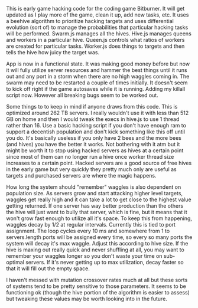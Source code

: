 This is early game hacking code for the coding game Bitburner.  It will get updated as I play more of the game, clean it up, add new tasks, etc.  It uses a beehive algorithm to prioritize
hacking targets and uses differential evolution (sort of) to manage the probabilities that particular hacking tasks will be performed.  Swarm.js manages all the hives.  Hive.js manages queens
and workers in a particular hive.  Queen.js controls what ratios of workers are created for particular tasks.  Worker.js does things to targets and then tells the hive how juicy the target was.

App is now in a functional state.  It was making good money before but now it will fully utilize server resources and hammer the best things until it runs out and any port in a storm when there are no high waggles coming in.  The swarm may need to be restarted a couple of times initially.  It doesn't seem to kick off right if the game autosaves while it is running.  Adding my killall script now.  However all breaking bugs seem to be worked out.

Some things to to keep in mind if anyone draws from this code.  This is optimized around 262 TB servers.  I really wouldn't use it with less than 512 GB on home and then I would tweak the execs in hive.js to use 1 thread rather than 16.  Use a basic hacking script if you don't have enough ram to support a decentish population and don't kick something like this off until you do.  It's basically useless if you only have 2 bees and the more bees (and hives) you have the better it works.  Not bothering with it atm but it might be worth it to stop using hacked servers as hives at a certain point since most of them can no longer run a hive once worker thread size increases to a certain point.  Hacked servers are a good source of free hives in the early game but very quickly they pretty much only are useful as targets and purchased servers are where the magic happens.

How long the system should "remember" waggles is also dependent on population size.  As servers grow and start attacking higher level targets, waggles get really high and it can take a lot to get close to the highest value getting returned.  If one server has way better production than the others the hive will just want to bully that server, which is fine, but it means that it won't grow fast enough to utilize all it's space.  To keep this from happening, waggles decay by 1/2 at regular intervals.  Currently this is tied to port assignment.  The loop cycles every 10 ms and somewhere from 1 to servers.length ports will be assigned every time, so every so many ports the system will decay it's max waggle.  Adjust this according to hive size.  If the hive is maxing out really quick and never shuffling at all, you may want to remember your waggles longer so you don't waste your time on sub-optimal servers.  If it's never getting up to max utilization, decay faster so that it will fill out the empty space.

I haven't messed with mutation crossover rates much at all but these sorts of systems tend to be pretty sensitive to those parameters.  It seems to be functioning ok (though the hive portion of the algorithm is easier to assess) but tweaking these values may be worth looking into in the future.
